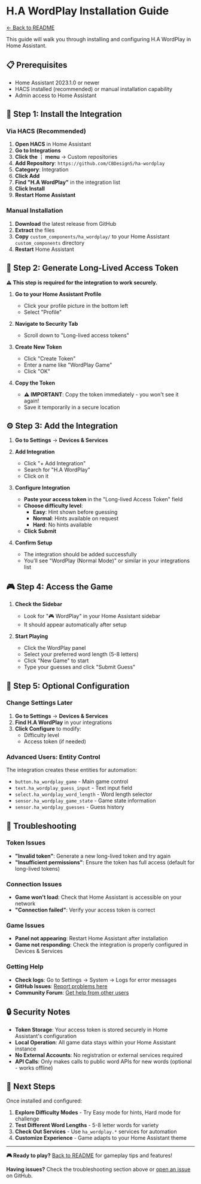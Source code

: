 # H.A WordPlay Installation Guide

[← Back to README](README.md)

This guide will walk you through installing and configuring H.A WordPlay in Home Assistant.

## 📋 Prerequisites

- Home Assistant 2023.1.0 or newer
- HACS installed (recommended) or manual installation capability
- Admin access to Home Assistant

## 🚀 Step 1: Install the Integration

### Via HACS (Recommended)

1. **Open HACS** in Home Assistant
2. **Go to Integrations**
3. **Click the ⋮ menu** → Custom repositories  
4. **Add Repository**: `https://github.com/CBDesignS/ha-wordplay`
5. **Category**: Integration
6. **Click Add**
7. **Find "H.A WordPlay"** in the integration list
8. **Click Install**
9. **Restart Home Assistant**

### Manual Installation

1. **Download** the latest release from GitHub
2. **Extract** the files
3. **Copy** `custom_components/ha_wordplay/` to your Home Assistant `custom_components` directory
4. **Restart** Home Assistant

## 🔑 Step 2: Generate Long-Lived Access Token

**⚠️ This step is required for the integration to work securely.**

1. **Go to your Home Assistant Profile**
   - Click your profile picture in the bottom left
   - Select "Profile"

2. **Navigate to Security Tab**
   - Scroll down to "Long-lived access tokens"

3. **Create New Token**
   - Click "Create Token"
   - Enter a name like "WordPlay Game"
   - Click "OK"

4. **Copy the Token**
   - **⚠️ IMPORTANT**: Copy the token immediately - you won't see it again!
   - Save it temporarily in a secure location

## ⚙️ Step 3: Add the Integration

1. **Go to Settings** → **Devices & Services**

2. **Add Integration**
   - Click "+ Add Integration"
   - Search for "H.A WordPlay"
   - Click on it

3. **Configure Integration**
   - **Paste your access token** in the "Long-lived Access Token" field
   - **Choose difficulty level**:
     - **Easy**: Hint shown before guessing
     - **Normal**: Hints available on request  
     - **Hard**: No hints available
   - **Click Submit**

4. **Confirm Setup**
   - The integration should be added successfully
   - You'll see "WordPlay (Normal Mode)" or similar in your integrations list

## 🎮 Step 4: Access the Game

1. **Check the Sidebar**
   - Look for "🎮 WordPlay" in your Home Assistant sidebar
   - It should appear automatically after setup

2. **Start Playing**
   - Click the WordPlay panel
   - Select your preferred word length (5-8 letters)
   - Click "New Game" to start
   - Type your guesses and click "Submit Guess"

## 🔧 Step 5: Optional Configuration

### Change Settings Later

1. **Go to Settings** → **Devices & Services**
2. **Find H.A WordPlay** in your integrations
3. **Click Configure** to modify:
   - Difficulty level
   - Access token (if needed)

### Advanced Users: Entity Control

The integration creates these entities for automation:
- `button.ha_wordplay_game` - Main game control
- `text.ha_wordplay_guess_input` - Text input field
- `select.ha_wordplay_word_length` - Word length selector
- `sensor.ha_wordplay_game_state` - Game state information
- `sensor.ha_wordplay_guesses` - Guess history

## 🚨 Troubleshooting

### Token Issues
- **"Invalid token"**: Generate a new long-lived token and try again
- **"Insufficient permissions"**: Ensure the token has full access (default for long-lived tokens)

### Connection Issues
- **Game won't load**: Check that Home Assistant is accessible on your network
- **"Connection failed"**: Verify your access token is correct

### Game Issues
- **Panel not appearing**: Restart Home Assistant after installation
- **Game not responding**: Check the integration is properly configured in Devices & Services

### Getting Help
- **Check logs**: Go to Settings → System → Logs for error messages
- **GitHub Issues**: [Report problems here](https://github.com/CBDesignS/ha-wordplay/issues)
- **Community Forum**: [Get help from other users](https://community.home-assistant.io/)

## 🔒 Security Notes

- **Token Storage**: Your access token is stored securely in Home Assistant's configuration
- **Local Operation**: All game data stays within your Home Assistant instance
- **No External Accounts**: No registration or external services required
- **API Calls**: Only makes calls to public word APIs for new words (optional - works offline)

## 🎯 Next Steps

Once installed and configured:

1. **Explore Difficulty Modes** - Try Easy mode for hints, Hard mode for challenge
2. **Test Different Word Lengths** - 5-8 letter words for variety
3. **Check Out Services** - Use `ha_wordplay.*` services for automation
4. **Customize Experience** - Game adapts to your Home Assistant theme

---

**🎮 Ready to play?** [Back to README](README.md) for gameplay tips and features!

**Having issues?** Check the troubleshooting section above or [open an issue](https://github.com/CBDesignS/ha-wordplay/issues) on GitHub.